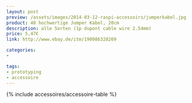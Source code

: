 ```yaml
---
layout: post
preview: /assets/images/2014-03-12-raspi-accessoirs/jumperkabel.jpg
product: 40 hochwertige Jumper Kabel, 20cm
description: alle Sorten (1p dupont cable wire 2.54mm)
price: 5,47€
link: http://www.ebay.de/itm/190986328269

categories:
-

tags:
- prototyping
- accessoire
---
```


{% include accessoires/accessoire-table %}